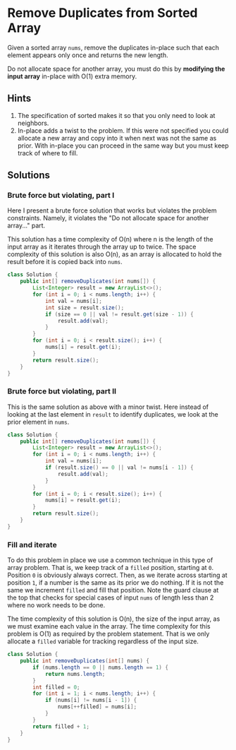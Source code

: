 # Remove Duplicates from Sorted Array

Given a sorted array `nums`, remove the duplicates in-place such that each
element appears only once and returns the new length.

Do not allocate space for another array, you must do this by **modifying the
input array** in-place with O(1) extra memory.

## Hints

1. The specification of sorted makes it so that you only need to look at
   neighbors.
1. In-place adds a twist to the problem. If this were not specified you could
   allocate a new array and copy into it when next was not the same as prior.
   With in-place you can proceed in the same way but you must keep track of
   where to fill.

## Solutions

### Brute force but violating, part I

Here I present a brute force solution that works but violates the problem
constraints. Namely, it violates the "Do not allocate space for another
array..." part.

This solution has a time complexity of O(n) where n is the length of the input
array as it iterates through the array up to twice. The space complexity of
this solution is also O(n), as an array is allocated to hold the result before
it is copied back into `nums`.

```java
class Solution {
    public int[] removeDuplicates(int nums[]) {
        List<Integer> result = new ArrayList<>();
        for (int i = 0; i < nums.length; i++) {
            int val = nums[i];
            int size = result.size();
            if (size == 0 || val != result.get(size - 1)) {
                result.add(val);
            }
        }
        for (int i = 0; i < result.size(); i++) {
            nums[i] = result.get(i);
        }
        return result.size();
    }
}
```

### Brute force but violating, part II

This is the same solution as above with a minor twist. Here instead of looking
at the last element in `result` to identify duplicates, we look at the prior
element in `nums`.

```java
class Solution {
    public int[] removeDuplicates(int nums[]) {
        List<Integer> result = new ArrayList<>();
        for (int i = 0; i < nums.length; i++) {
            int val = nums[i];
            if (result.size() == 0 || val != nums[i - 1]) {
                result.add(val);
            }
        }
        for (int i = 0; i < result.size(); i++) {
            nums[i] = result.get(i);
        }
        return result.size();
    }
}
```

### Fill and iterate

To do this problem in place we use a common technique in this type of array
problem. That is, we keep track of a `filled` position, starting at `0`.
Position `0` is obviously always correct. Then, as we iterate across starting
at position `1`, if a number is the same as its prior we do nothing. If it is
not the same we increment `filled` and fill that position. Note the guard
clause at the top that checks for special cases of input `nums` of length
less than 2 where no work needs to be done.

The time complexity of this solution is O(n), the size of the input array,
as we must examine each value in the array. The time complexity for this
problem is O(1) as required by the problem statement. That is we only allocate
a `filled` variable for tracking regardless of the input size.

```java
class Solution {
    public int removeDuplicates(int[] nums) {
        if (nums.length == 0 || nums.length == 1) {
            return nums.length;
        }
        int filled = 0;
        for (int i = 1; i < nums.length; i++) {
            if (nums[i] != nums[i - 1]) {
                nums[++filled] = nums[i];
            }
        }
        return filled + 1;
    }
}
```
